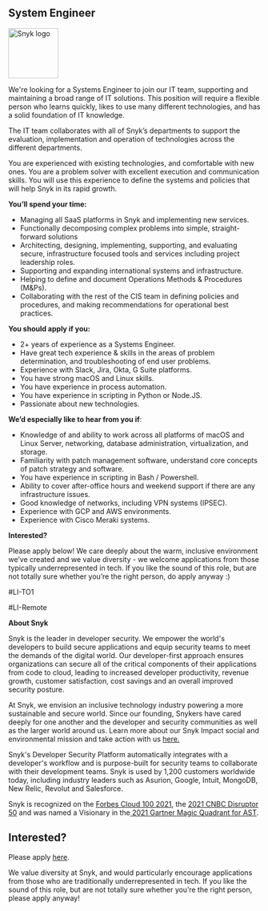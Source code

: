 System Engineer
---

<img src="https://res.cloudinary.com/snyk/image/upload/v1537345894/press-kit/brand/logo-black.png" width="100" alt="Snyk logo" />

<p><span style="font-weight: 400;">We're looking for a Systems Engineer to join our IT team, supporting and maintaining a broad range of IT solutions. This position will require a flexible person who learns quickly, likes to use many different technologies, and has a solid foundation of IT knowledge.</span></p>
<p><span style="font-weight: 400;">The IT team collaborates with all of Snyk’s departments to support the evaluation, implementation and operation of technologies across the different departments.&nbsp;</span></p>
<p><span style="font-weight: 400;">You are experienced with existing technologies, and comfortable with new ones. You are a problem solver with excellent execution and communication skills. You will use this experience to define the systems and policies that will help Snyk in its rapid growth.</span></p>
<p><strong>You’ll spend your time:</strong></p>
<ul>
<li style="font-weight: 400;"><span style="font-weight: 400;">Managing all SaaS platforms in Snyk and implementing new services.</span></li>
<li style="font-weight: 400;"><span style="font-weight: 400;">Functionally decomposing complex problems into simple, straight-forward solutions</span></li>
<li style="font-weight: 400;"><span style="font-weight: 400;">Architecting, designing, implementing, supporting, and evaluating secure, infrastructure focused tools and services including project leadership roles.</span></li>
<li style="font-weight: 400;"><span style="font-weight: 400;">Supporting and expanding international systems and infrastructure.</span></li>
<li style="font-weight: 400;"><span style="font-weight: 400;">Helping to define and document Operations Methods &amp; Procedures (M&amp;Ps).</span></li>
<li style="font-weight: 400;"><span style="font-weight: 400;">Collaborating with the rest of the CIS team in defining policies and procedures, and making recommendations for operational best practices.</span></li>
</ul>
<p><strong>You should apply if you:</strong></p>
<ul>
<li style="font-weight: 400;"><span style="font-weight: 400;">2+ years of experience as a Systems Engineer.</span></li>
<li style="font-weight: 400;"><span style="font-weight: 400;">Have great tech experience &amp; skills in the areas of problem determination, and troubleshooting of end user problems.</span></li>
<li style="font-weight: 400;"><span style="font-weight: 400;">Experience with Slack, Jira, Okta, G Suite platforms.</span></li>
<li style="font-weight: 400;"><span style="font-weight: 400;">You have strong macOS and Linux skills.</span></li>
<li style="font-weight: 400;"><span style="font-weight: 400;">You have experience in process automation.</span></li>
<li style="font-weight: 400;"><span style="font-weight: 400;">You have experience in scripting in Python or Node.JS.</span></li>
<li style="font-weight: 400;"><span style="font-weight: 400;">Passionate about new technologies.&nbsp;</span></li>
</ul>
<p><strong>We’d especially like to hear from you if</strong><span style="font-weight: 400;">:</span></p>
<ul>
<li style="font-weight: 400;"><span style="font-weight: 400;">Knowledge of and ability to work across all platforms of macOS and Linux Server, networking, database administration, virtualization, and storage.</span></li>
<li style="font-weight: 400;"><span style="font-weight: 400;">Familiarity with patch management software, understand core concepts of patch strategy and software.</span></li>
<li style="font-weight: 400;"><span style="font-weight: 400;">You have experience in scripting in Bash / Powershell.</span></li>
<li style="font-weight: 400;"><span style="font-weight: 400;">Ability to cover after-office hours and weekend support if there are any infrastructure issues.</span></li>
<li style="font-weight: 400;"><span style="font-weight: 400;">Good knowledge of networks, including VPN systems (IPSEC).</span></li>
<li style="font-weight: 400;"><span style="font-weight: 400;">Experience with GCP and AWS environments.</span></li>
<li style="font-weight: 400;"><span style="font-weight: 400;">Experience with Cisco Meraki systems.</span></li>
</ul>
<p><strong>Interested?</strong></p>
<p><span style="font-weight: 400;">Please apply below! We care deeply about the warm, inclusive environment we’ve created and we value diversity - we welcome applications from those typically underrepresented in tech. If you like the sound of this role, but are not totally sure whether you’re the right person, do apply anyway :)</span></p>
<p><span style="font-weight: 400;">#LI-TO1</span></p>
<p><span style="font-weight: 400;">#LI-Remote</span></p><div class="content-conclusion"><p><strong>About Snyk</strong></p>
<p><span style="font-weight: 400;">Snyk is the leader in developer security. We empower the world's developers to build secure applications and equip security teams to meet the demands of the digital world. Our developer-first approach ensures organizations can secure all of the critical components of their applications from code to cloud, leading to increased developer productivity, revenue growth, customer satisfaction, cost savings and an overall improved security posture.&nbsp;</span></p>
<p><span style="font-weight: 400;">At Snyk, we envision an inclusive technology industry powering a more sustainable and secure world.</span> <span style="font-weight: 400;">Since our founding, Snykers have cared deeply for one another and the developer and security communities as well as the larger world around us. Learn more about our Snyk Impact social and environmental mission and take action with us </span><a href="https://snyk.io/about/snyk-impact/"><span style="font-weight: 400;">here.</span></a></p>
<p><span style="font-weight: 400;">Snyk's Developer Security Platform automatically integrates with a developer's workflow and is purpose-built for security teams to collaborate with their development teams. Snyk is used by 1,200 customers worldwide today, including industry leaders such as Asurion, Google, Intuit, MongoDB, New Relic, Revolut and Salesforce.</span></p>
<p><span style="font-weight: 400;">Snyk is recognized on the </span><a href="https://www.forbes.com/cloud100/#6f24b5ba5f94"><span style="font-weight: 400;">Forbes Cloud 100 2021</span></a><span style="font-weight: 400;">, the </span><a href="https://www.cnbc.com/2021/05/25/these-are-the-2021-cnbc-disruptor-50-companies.html"><span style="font-weight: 400;">2021 CNBC Disruptor 50</span></a><span style="font-weight: 400;"> and was named a Visionary in the</span><a href="https://snyk.io/blog/snyk-visionary-2021-gartner-magic-quadrant-for-ast/"><span style="font-weight: 400;"> 2021 Gartner Magic Quadrant for AST</span></a><span style="font-weight: 400;">.</span></p></div>

Interested?
---

Please apply [here](https://boards.greenhouse.io/snyk/jobs/5338028002#app).

We value diversity at Snyk, and would particularly encourage applications from those who are traditionally underrepresented in tech.
If you like the sound of this role, but are not totally sure whether you’re the right person, please apply anyway!
